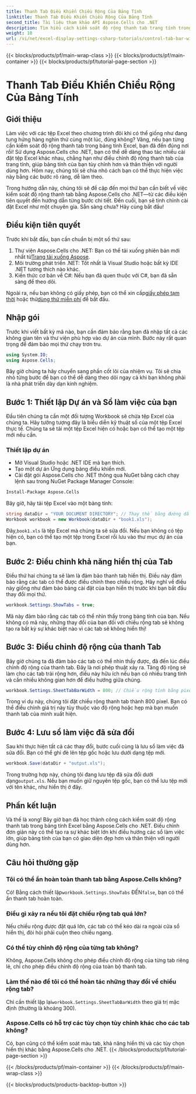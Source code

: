 ```yaml
---
title: Thanh Tab Điều Khiển Chiều Rộng Của Bảng Tính
linktitle: Thanh Tab Điều Khiển Chiều Rộng Của Bảng Tính
second_title: Tài liệu tham khảo API Aspose.Cells cho .NET
description: Tìm hiểu cách kiểm soát độ rộng thanh tab trang tính trong Excel bằng Aspose.Cells cho .NET với hướng dẫn từng bước này. Tùy chỉnh tệp Excel của bạn một cách hiệu quả.
weight: 10
url: /vi/net/excel-display-settings-csharp-tutorials/control-tab-bar-width-of-spreadsheet/
---
```


{{< blocks/products/pf/main-wrap-class >}}
{{< blocks/products/pf/main-container >}}
{{< blocks/products/pf/tutorial-page-section >}}

# Thanh Tab Điều Khiển Chiều Rộng Của Bảng Tính

## Giới thiệu

Làm việc với các tệp Excel theo chương trình đôi khi có thể giống như đang tung hứng hàng nghìn thứ cùng một lúc, đúng không? Vâng, nếu bạn từng cần kiểm soát độ rộng thanh tab trong bảng tính Excel, bạn đã đến đúng nơi rồi! Sử dụng Aspose.Cells cho .NET, bạn có thể dễ dàng thao tác nhiều cài đặt tệp Excel khác nhau, chẳng hạn như điều chỉnh độ rộng thanh tab của trang tính, giúp bảng tính của bạn tùy chỉnh hơn và thân thiện với người dùng hơn. Hôm nay, chúng tôi sẽ chia nhỏ cách bạn có thể thực hiện việc này bằng các bước rõ ràng, dễ làm theo.

Trong hướng dẫn này, chúng tôi sẽ đề cập đến mọi thứ bạn cần biết về việc kiểm soát độ rộng thanh tab bằng Aspose.Cells cho .NET—từ các điều kiện tiên quyết đến hướng dẫn từng bước chi tiết. Đến cuối, bạn sẽ tinh chỉnh cài đặt Excel như một chuyên gia. Sẵn sàng chưa? Hãy cùng bắt đầu!

## Điều kiện tiên quyết

Trước khi bắt đầu, bạn cần chuẩn bị một số thứ sau:

1.  Thư viện Aspose.Cells cho .NET: Bạn có thể tải xuống phiên bản mới nhất từ[Trang tải xuống Aspose](https://releases.aspose.com/cells/net/).
2. Môi trường phát triển .NET: Tốt nhất là Visual Studio hoặc bất kỳ IDE .NET tương thích nào khác.
3. Kiến thức cơ bản về C#: Nếu bạn đã quen thuộc với C#, bạn đã sẵn sàng để theo dõi.

 Ngoài ra, nếu bạn không có giấy phép, bạn có thể xin cấp[giấy phép tạm thời](https://purchase.aspose.com/temporary-license/) hoặc thử[dùng thử miễn phí](https://releases.aspose.com/) để bắt đầu.

## Nhập gói

Trước khi viết bất kỳ mã nào, bạn cần đảm bảo rằng bạn đã nhập tất cả các không gian tên và thư viện phù hợp vào dự án của mình. Bước này rất quan trọng để đảm bảo mọi thứ chạy trơn tru.

```csharp
using System.IO;
using Aspose.Cells;
```

Bây giờ chúng ta hãy chuyển sang phần cốt lõi của nhiệm vụ. Tôi sẽ chia nhỏ từng bước để bạn có thể dễ dàng theo dõi ngay cả khi bạn không phải là nhà phát triển dày dạn kinh nghiệm.

## Bước 1: Thiết lập Dự án và Sổ làm việc của bạn

Đầu tiên chúng ta cần một đối tượng Workbook sẽ chứa tệp Excel của chúng ta. Hãy tưởng tượng đây là biểu diễn kỹ thuật số của một tệp Excel thực tế. Chúng ta sẽ tải một tệp Excel hiện có hoặc bạn có thể tạo một tệp mới nếu cần.

### Thiết lập dự án

- Mở Visual Studio hoặc .NET IDE mà bạn thích.
- Tạo một dự án Ứng dụng bảng điều khiển mới.
- Cài đặt gói Aspose.Cells cho .NET thông qua NuGet bằng cách chạy lệnh sau trong NuGet Package Manager Console:

```bash
Install-Package Aspose.Cells
```

Bây giờ, hãy tải tệp Excel vào một bảng tính:

```csharp
string dataDir = "YOUR DOCUMENT DIRECTORY"; // Thay thế bằng đường dẫn tệp của bạn
Workbook workbook = new Workbook(dataDir + "book1.xls"); 
```

 Đây,`book1.xls` là tệp Excel mà chúng ta sẽ sửa đổi. Nếu bạn không có tệp hiện có, bạn có thể tạo một tệp trong Excel rồi lưu vào thư mục dự án của bạn.

## Bước 2: Điều chỉnh khả năng hiển thị của Tab

Điều thứ hai chúng ta sẽ làm là đảm bảo thanh tab hiển thị. Điều này đảm bảo rằng các tab có thể được điều chỉnh theo chiều rộng. Hãy nghĩ về điều này giống như đảm bảo bảng cài đặt của bạn hiển thị trước khi bạn bắt đầu thay đổi mọi thứ.

```csharp
workbook.Settings.ShowTabs = true;
```

Mã này đảm bảo rằng các tab có thể nhìn thấy trong bảng tính của bạn. Nếu không có mã này, những thay đổi của bạn đối với chiều rộng tab sẽ không tạo ra bất kỳ sự khác biệt nào vì các tab sẽ không hiển thị!

## Bước 3: Điều chỉnh độ rộng của thanh Tab

Bây giờ chúng ta đã đảm bảo các tab có thể nhìn thấy được, đã đến lúc điều chỉnh độ rộng của thanh tab. Đây là nơi phép thuật xảy ra. Tăng độ rộng sẽ làm cho các tab trải rộng hơn, điều này hữu ích nếu bạn có nhiều trang tính và cần nhiều không gian hơn để điều hướng giữa chúng.

```csharp
workbook.Settings.SheetTabBarWidth = 800; // Chiều rộng tính bằng pixel
```

Trong ví dụ này, chúng tôi đặt chiều rộng thanh tab thành 800 pixel. Bạn có thể điều chỉnh giá trị này tùy thuộc vào độ rộng hoặc hẹp mà bạn muốn thanh tab của mình xuất hiện.

## Bước 4: Lưu sổ làm việc đã sửa đổi

Sau khi thực hiện tất cả các thay đổi, bước cuối cùng là lưu sổ làm việc đã sửa đổi. Bạn có thể ghi đè lên tệp gốc hoặc lưu dưới dạng tệp mới.

```csharp
workbook.Save(dataDir + "output.xls");
```

 Trong trường hợp này, chúng tôi đang lưu tệp đã sửa đổi dưới dạng`output.xls`. Nếu bạn muốn giữ nguyên tệp gốc, bạn có thể lưu tệp mới với tên khác, như hiển thị ở đây.

## Phần kết luận

Và thế là xong! Bây giờ bạn đã học thành công cách kiểm soát độ rộng thanh tab trong bảng tính Excel bằng Aspose.Cells cho .NET. Điều chỉnh đơn giản này có thể tạo ra sự khác biệt lớn khi điều hướng các sổ làm việc lớn, giúp bảng tính của bạn có giao diện đẹp hơn và thân thiện với người dùng hơn.

## Câu hỏi thường gặp

### Tôi có thể ẩn hoàn toàn thanh tab bằng Aspose.Cells không?
 Có! Bằng cách thiết lập`workbook.Settings.ShowTabs` ĐẾN`false`, bạn có thể ẩn thanh tab hoàn toàn.

### Điều gì xảy ra nếu tôi đặt chiều rộng tab quá lớn?
Nếu chiều rộng được đặt quá lớn, các tab có thể kéo dài ra ngoài cửa sổ hiển thị, đòi hỏi phải cuộn theo chiều ngang.

### Có thể tùy chỉnh độ rộng của từng tab không?
Không, Aspose.Cells không cho phép điều chỉnh độ rộng của từng tab riêng lẻ, chỉ cho phép điều chỉnh độ rộng của toàn bộ thanh tab.

### Làm thế nào để tôi có thể hoàn tác những thay đổi về chiều rộng tab?
 Chỉ cần thiết lập lại`workbook.Settings.SheetTabBarWidth` theo giá trị mặc định (thường là khoảng 300).

### Aspose.Cells có hỗ trợ các tùy chọn tùy chỉnh khác cho các tab không?
Có, bạn cũng có thể kiểm soát màu tab, khả năng hiển thị và các tùy chọn hiển thị khác bằng Aspose.Cells cho .NET.
{{< /blocks/products/pf/tutorial-page-section >}}

{{< /blocks/products/pf/main-container >}}
{{< /blocks/products/pf/main-wrap-class >}}

{{< blocks/products/products-backtop-button >}}
